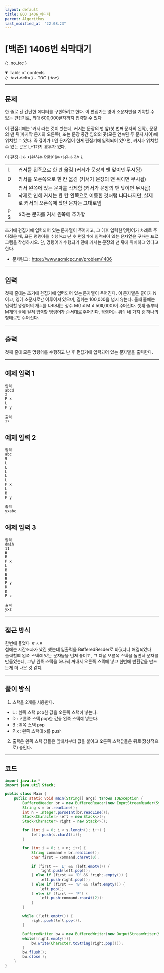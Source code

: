 ```yaml
---
layout: default
title: BOJ 1406_에디터
parent: Algorithms
last_modified_at: "22.08.23"
---
```


# [백준] 1406번 쇠막대기
{: .no_toc }

<details open markdown="block">
  <summary>
    Table of contents
  </summary>
  {: .text-delta }
- TOC
{:toc}
</details>

---
## 문제
한 줄로 된 간단한 에디터를 구현하려고 한다. 이 편집기는 영어 소문자만을 기록할 수 있는 편집기로, 최대 600,000글자까지 입력할 수 있다.

이 편집기에는 '커서'라는 것이 있는데, 커서는 문장의 맨 앞(첫 번째 문자의 왼쪽), 문장의 맨 뒤(마지막 문자의 오른쪽), 또는 문장 중간 임의의 곳(모든 연속된 두 문자 사이)에 위치할 수 있다. 즉 길이가 L인 문자열이 현재 편집기에 입력되어 있으면, 커서가 위치할 수 있는 곳은 L+1가지 경우가 있다.

이 편집기가 지원하는 명령어는 다음과 같다.

<table>
    <tbody>
        <tr>
            <td>L</td>
            <td>커서를 왼쪽으로 한 칸 옮김 (커서가 문장의 맨 앞이면 무시됨)</td>
        </tr>
        <tr>
            <td>D</td>
            <td>커서를 오른쪽으로 한 칸 옮김 (커서가 문장의 맨 뒤이면 무시됨)</td>
        </tr>
        <tr>
            <td>B</td>
            <td>커서 왼쪽에 있는 문자를 삭제함 (커서가 문장의 맨 앞이면 무시됨)
            <br>
            삭제로 인해 커서는 한 칸 왼쪽으로 이동한 것처럼 나타나지만, 실제로 커서의 오른쪽에 있던 문자는 그대로임
            </td>
        </tr>
        <tr>
            <td>P $</td>
            <td>$라는 문자를 커서 왼쪽에 추가함
            </td>
        </tr>
    </tbody>
</table>

초기에 편집기에 입력되어 있는 문자열이 주어지고, 그 이후 입력한 명령어가 차례로 주어졌을 때, 모든 명령어를 수행하고 난 후 편집기에 입력되어 있는 문자열을 구하는 프로그램을 작성하시오. 단, 명령어가 수행되기 전에 커서는 문장의 맨 뒤에 위치하고 있다고 한다.

- 문제링크 :
<a href="https://www.acmicpc.net/problem/1406">https://www.acmicpc.net/problem/1406
</a>

---
## 입력
첫째 줄에는 초기에 편집기에 입력되어 있는 문자열이 주어진다. 이 문자열은 길이가 N이고, 영어 소문자로만 이루어져 있으며, 길이는 100,000을 넘지 않는다. 둘째 줄에는 입력할 명령어의 개수를 나타내는 정수 M(1 ≤ M ≤ 500,000)이 주어진다. 셋째 줄부터 M개의 줄에 걸쳐 입력할 명령어가 순서대로 주어진다. 명령어는 위의 네 가지 중 하나의 형태로만 주어진다. 

---
## 출력
첫째 줄에 모든 명령어를 수행하고 난 후 편집기에 입력되어 있는 문자열을 출력한다.

---
## 예제 입력 1

```
입력
abcd
3
P x
L
P y

출력
17
```
## 예제 입력 2
```
입력
abc
9
L
L
L
L
L
P x
L
B
P y

출력
yxabc
```
## 예제 입력 3
```
입력
dmih
11
B
B
P x
L
B
B
B
P y
D
D
P z

출력
yxz
```
---
## 접근 방식
한번에 풀었다 ㅎㅅㅎ<br>
첨에는 시간초과가 났긴 했는데 입출력을 BufferedReader로 바꿨더니 해결되었다<br>
출력할때 왼쪽 스택에 있는 문자들을 먼저 붙이고, 그 다음 오른쪽 스택을 돌면서 문자를 만들었는데, 그냥 왼쪽 스택을 하나씩 꺼내서 오른쪽 스택에 넣고 한번에 반환값을 만드는게 더 나은 것 같다.

---
## 풀이 방식
1. 스택을 2개를 사용한다. 
- L : 왼쪽 스택 pop한 값을 오른쪽 스택에 넣는다.
- D : 오른쪽 스택 pop한 값을 왼쪽 스택에 넣는다.
- B : 왼쪽 스택 pop
- P x : 왼쪽 스택에 x를 push
2. 출력은 왼쪽 스택 값들은 앞에서부터 값을 붙이고 오른쪽 스택값들은 뒤로(정상적으로) 붙인다.


---
## 코드
```java
import java.io.*;
import java.util.Stack;

public class Main {
    public static void main(String[] args) throws IOException {
        BufferedReader br = new BufferedReader(new InputStreamReader(System.in));
        String s = br.readLine();
        int n = Integer.parseInt(br.readLine());
        Stack<Character> left = new Stack<>();
        Stack<Character> right = new Stack<>();

        for (int i = 0; i < s.length(); i++) {
            left.push(s.charAt(i));
        }

        for (int i = 0; i < n; i++) {
            String command = br.readLine();
            char first = command.charAt(0);

            if (first == 'L' && !left.empty()) {
                right.push(left.pop());
            } else if (first == 'D' && !right.empty()) {
                left.push(right.pop());
            } else if (first == 'B' && !left.empty()) {
                left.pop();
            } else if (first == 'P') {
                left.push(command.charAt(2));
            }
        }

        while (!left.empty()) {
            right.push(left.pop());
        }

        BufferedWriter bw = new BufferedWriter(new OutputStreamWriter(System.out));
        while(!right.empty()){
            bw.write(Character.toString(right.pop()));
        }
        bw.flush();
        bw.close();
    }
}
```
